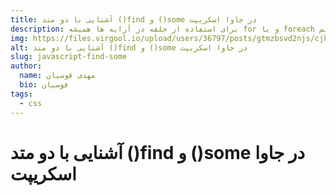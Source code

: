 ```yaml
---
title: آشنایی با دو متد ()find و ()some در جاوا اسکریپت
description: برای استفاده از حلقه در آرایه ها همیشه for و یا foreach گزینه ی ایده آلی نخواهد بود، امروز میخوایم در مورد دو تابع دیگه که برای آرایه ها کاربرد داره آشنا بشیم.
img: https://files.virgool.io/upload/users/36797/posts/gtmzbsvd2njs/cjkcdyrhkz6z.png
alt: آشنایی با دو متد ()find و ()some در جاوا اسکریپت
slug: javascript-find-some
author:
  name: مهدی قوسیان
  bio: قوسیان
tags:
  - css 
---
```

<h1 class="has-text-centered title is-1">آشنایی با دو متد ()find و ()some در جاوا اسکریپت</h1>
